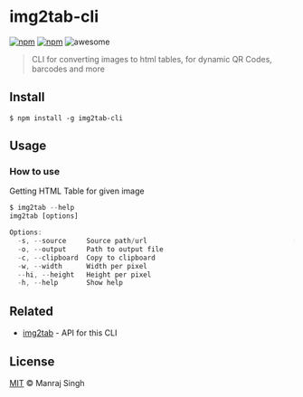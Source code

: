 # img2tab-cli
[![npm](https://img.shields.io/npm/v/img2tab-cli.svg?maxAge=2592000?style=flat-square)](https://www.npmjs.com/package/img2tab-cli) [![npm](https://img.shields.io/npm/dt/img2tab-cli.svg?maxAge=2592000?style=flat-square)](https://www.npmjs.com/package/img2tab-cli) ![awesome](https://img.shields.io/badge/awesome-yes-green.svg)
> CLI for converting images to html tables, for dynamic QR Codes, barcodes and more

## Install

```
$ npm install -g img2tab-cli
```

## Usage

### How to use

Getting HTML Table for given image

```javascript
$ img2tab --help
img2tab [options]

Options:
  -s, --source     Source path/url                                    [required]
  -o, --output     Path to output file
  -c, --clipboard  Copy to clipboard                                   [boolean]
  -w, --width      Width per pixel
  --hi, --height   Height per pixel
  -h, --help       Show help                                           [boolean]
```

## Related

* [img2tab](https://github.com/ManrajGrover/img2tab) - API for this CLI

## License

[MIT](https://github.com/ManrajGrover/img2tab-cli/blob/master/LICENSE) © Manraj Singh
